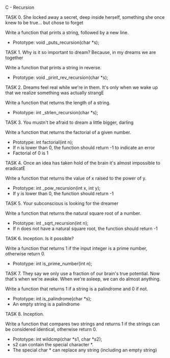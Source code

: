 C - Recursion

TASK 0. She locked away a secret, deep inside herself, something she once knew to be true... but chose to forget

Write a function that prints a string, followed by a new line.

- Prototype: void _puts_recursion(char *s);


TASK 1. Why is it so important to dream? Because, in my dreams we are together

Write a function that prints a string in reverse.

- Prototype: void _print_rev_recursion(char *s);


TASK 2. Dreams feel real while we're in them. It's only when we wake up that we realize something was actually strangE

Write a function that returns the length of a string.

- Prototype: int _strlen_recursion(char *s);



TASK 3. You mustn't be afraid to dream a little bigger, darling

Write a function that returns the factorial of a given number.

- Prototype: int factorial(int n);
- If n is lower than 0, the function should return -1 to indicate an error
- Factorial of 0 is 1


TASK 4. Once an idea has taken hold of the brain it's almost impossible to eradicatE

Write a function that returns the value of x raised to the power of y.

- Prototype: int _pow_recursion(int x, int y);
- If y is lower than 0, the function should return -1



TASK 5. Your subconscious is looking for the dreamer

Write a function that returns the natural square root of a number.

- Prototype: int _sqrt_recursion(int n);
- If n does not have a natural square root, the function should return -1



TASK 6. Inception. Is it possible?

Write a function that returns 1 if the input integer is a prime number, otherwise return 0.

- Prototype: int is_prime_number(int n);



TASK 7. They say we only use a fraction of our brain's true potential. Now that's when we're awake. When we're asleep, we can do almost anything.

Write a function that returns 1 if a string is a palindrome and 0 if not.

- Prototype: int is_palindrome(char *s);
- An empty string is a palindrome



TASK 8. Inception.

Write a function that compares two strings and returns 1 if the strings can be considered identical, otherwise return 0.

- Prototype: int wildcmp(char *s1, char *s2);
- s2 can contain the special character *.
- The special char * can replace any string (including an empty string) 
